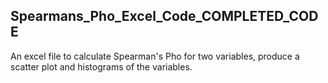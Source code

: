 ## Spearmans_Pho_Excel_Code_COMPLETED_CODE
An excel file to calculate Spearman's Pho for two variables, produce a scatter plot and histograms of the variables.
